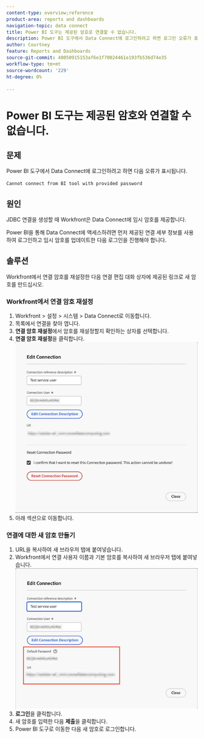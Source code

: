 ```yaml
---
content-type: overview;reference
product-area: reports and dashboards
navigation-topic: data connect
title: Power BI 도구는 제공된 암호로 연결할 수 없습니다.
description: Power BI 도구에서 Data Connect에 로그인하려고 하면 로그인 오류가 표시됩니다.
author: Courtney
feature: Reports and Dashboards
source-git-commit: 40050915153af6e1f70024461e193fb536d74e35
workflow-type: tm+mt
source-wordcount: '229'
ht-degree: 0%

---
```



# Power BI 도구는 제공된 암호와 연결할 수 없습니다.

## 문제

Power BI 도구에서 Data Connect에 로그인하려고 하면 다음 오류가 표시됩니다.

`Cannot connect from BI tool with provided password`

## 원인

JDBC 연결을 생성할 때 Workfront은 Data Connect에 임시 암호를 제공합니다.

Power BI을 통해 Data Connect에 액세스하려면 먼저 제공된 연결 세부 정보를 사용하여 로그인하고 임시 암호를 업데이트한 다음 로그인을 진행해야 합니다.


## 솔루션

Workfront에서 연결 암호를 재설정한 다음 연결 편집 대화 상자에 제공된 링크로 새 암호를 만드십시오.

### Workfront에서 연결 암호 재설정

1. Workfront > 설정 > 시스템 > Data Connect로 이동합니다.
1. 목록에서 연결을 찾아 엽니다.
1. **연결 암호 재설정**&#x200B;에서 암호를 재설정할지 확인하는 상자를 선택합니다.
1. **연결 암호 재설정**을 클릭합니다.
   ![연결 암호 재설정](assets/reset-password.png)
1. 아래 섹션으로 이동합니다.

### 연결에 대한 새 암호 만들기

1. URL을 복사하여 새 브라우저 탭에 붙여넣습니다.
1. Workfront에서 연결 사용자 이름과 기본 암호를 복사하여 새 브라우저 탭에 붙여넣습니다.
   ![url 및 기본 암호 복사](assets/link-password.png)
1. **로그인**&#x200B;을 클릭합니다.
1. 새 암호를 입력한 다음 **제출**&#x200B;을 클릭합니다.
1. Power BI 도구로 이동한 다음 새 암호로 로그인합니다.

